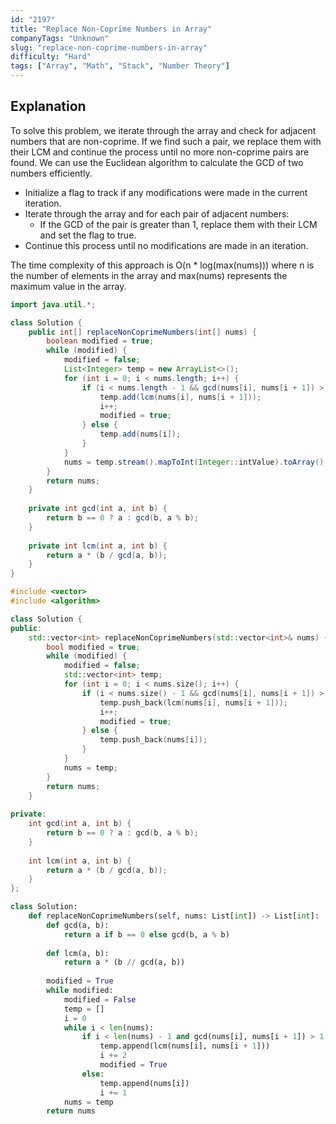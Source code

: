 ```yaml
---
id: "2197"
title: "Replace Non-Coprime Numbers in Array"
companyTags: "Unknown"
slug: "replace-non-coprime-numbers-in-array"
difficulty: "Hard"
tags: ["Array", "Math", "Stack", "Number Theory"]
---
```


## Explanation
To solve this problem, we iterate through the array and check for adjacent numbers that are non-coprime. If we find such a pair, we replace them with their LCM and continue the process until no more non-coprime pairs are found. We can use the Euclidean algorithm to calculate the GCD of two numbers efficiently.

- Initialize a flag to track if any modifications were made in the current iteration.
- Iterate through the array and for each pair of adjacent numbers:
  - If the GCD of the pair is greater than 1, replace them with their LCM and set the flag to true.
- Continue this process until no modifications are made in an iteration.

The time complexity of this approach is O(n * log(max(nums))) where n is the number of elements in the array and max(nums) represents the maximum value in the array.
```java
import java.util.*;

class Solution {
    public int[] replaceNonCoprimeNumbers(int[] nums) {
        boolean modified = true;
        while (modified) {
            modified = false;
            List<Integer> temp = new ArrayList<>();
            for (int i = 0; i < nums.length; i++) {
                if (i < nums.length - 1 && gcd(nums[i], nums[i + 1]) > 1) {
                    temp.add(lcm(nums[i], nums[i + 1]));
                    i++;
                    modified = true;
                } else {
                    temp.add(nums[i]);
                }
            }
            nums = temp.stream().mapToInt(Integer::intValue).toArray();
        }
        return nums;
    }
    
    private int gcd(int a, int b) {
        return b == 0 ? a : gcd(b, a % b);
    }
    
    private int lcm(int a, int b) {
        return a * (b / gcd(a, b));
    }
}
```

```cpp
#include <vector>
#include <algorithm>

class Solution {
public:
    std::vector<int> replaceNonCoprimeNumbers(std::vector<int>& nums) {
        bool modified = true;
        while (modified) {
            modified = false;
            std::vector<int> temp;
            for (int i = 0; i < nums.size(); i++) {
                if (i < nums.size() - 1 && gcd(nums[i], nums[i + 1]) > 1) {
                    temp.push_back(lcm(nums[i], nums[i + 1]));
                    i++;
                    modified = true;
                } else {
                    temp.push_back(nums[i]);
                }
            }
            nums = temp;
        }
        return nums;
    }
    
private:
    int gcd(int a, int b) {
        return b == 0 ? a : gcd(b, a % b);
    }
    
    int lcm(int a, int b) {
        return a * (b / gcd(a, b));
    }
};
```

```python
class Solution:
    def replaceNonCoprimeNumbers(self, nums: List[int]) -> List[int]:
        def gcd(a, b):
            return a if b == 0 else gcd(b, a % b)
        
        def lcm(a, b):
            return a * (b // gcd(a, b))
        
        modified = True
        while modified:
            modified = False
            temp = []
            i = 0
            while i < len(nums):
                if i < len(nums) - 1 and gcd(nums[i], nums[i + 1]) > 1:
                    temp.append(lcm(nums[i], nums[i + 1]))
                    i += 2
                    modified = True
                else:
                    temp.append(nums[i])
                    i += 1
            nums = temp
        return nums
```